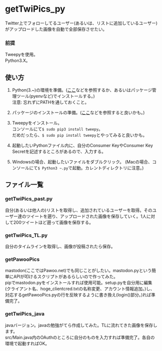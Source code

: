 # getTwiPics_py
Twitter上でフォローしてるユーザー(あるいは、リストに追加しているユーザー)がアップロードした画像を自動で全部保存させたい。  

### 前提
Tweepyを使用。  
Python3.X。  

## 使い方
1. Python(3.~)の環境を準備。([ここ](http://www.pythonweb.jp/install/)などを参照するか、あるいはパッケージ管理ツール(pyenvなど)でインストールする。)  
注意: 忘れずにPATHを通しておくこと。

2. パッケージのインストールの準備。([ここ](http://prpr.hatenablog.jp/entry/2015/04/02/windows%E7%92%B0%E5%A2%83%E3%81%AEPython3.4%E3%81%A7pip%E3%82%92%E3%81%A4%E3%81%8B%E3%81%A3%E3%81%A6%E3%82%A4%E3%83%B3%E3%82%B9%E3%83%88%E3%83%BC%E3%83%AB%E3%81%99%E3%82%8B)などを参照すると良いかも。)

3. Tweepyをインストール。  
コンソールにて`$ sudo pip3 install tweepy`。  
だめだったら、`$ sudo pip install tweepy`とやってみると良いかも。

4. 起動したいPythonファイル内に、自分のConsumer KeyやConsumer Key Secretを記述するところがあるので、入力する。

5. Windowsの場合、起動したいファイルをダブルクリック。
(Macの場合、コンソールにて`$ Python3 ~.py`で起動。カレントディレクトリに注意。)

## ファイル一覧
### getTwiPics_past.py
自分(あるいは他人の)リストを取得し、追加されているユーザーを取得。そのユーザー達のツイートを遡り、アップロードされた画像を保存していく。1人に対して200ツイートほど遡って画像を保存する。  

### getTwiPics_TL.py
自分のタイムラインを取得し、画像が投稿されたら保存。  

### getPawooPics
mastodon(ここではPawoo.net)でも同じことがしたい。mastodon.pyという簡単にAPIが叩けるスクリプトがあるらしいので作ってみた。  
pipでmastodon.pyをインストールすれば使用可能。setup.pyを自分用に編集(クライアント名、hoge_clientcred.txtの名称変更、アカウント情報追加。)し、対応するgetPawooPics.pyの行を反映するように書き換え(login()部分。)れば準備完了。  

### getTwiPics_java
javaバージョン。javaの勉強がてら作成してみた。TLに流れてきた画像を保存します。  
src/Main.java内のOAuthのところに自分のものを入力すれば準備完了。各自の環境で起動すればOK。  
